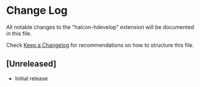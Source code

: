 # Change Log

All notable changes to the "halcon-hdevelop" extension will be documented in this file.

Check [Keep a Changelog](http://keepachangelog.com/) for recommendations on how to structure this file.

## [Unreleased]

- Initial release